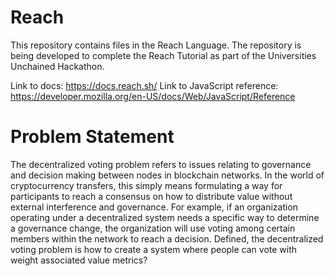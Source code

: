 # Reach
This repository contains files in the Reach Language. The repository is being developed to complete the Reach Tutorial as part of the Universities Unchained Hackathon.

Link to docs: https://docs.reach.sh/
Link to JavaScript reference: https://developer.mozilla.org/en-US/docs/Web/JavaScript/Reference

# Problem Statement
The decentralized voting problem refers to issues relating to governance and decision making between nodes in blockchain networks. In the world of cryptocurrency transfers, this simply means formulating a way for participants to reach a consensus on how to distribute value without external interference and governance. For example, if an organization operating under a decentralized system needs a specific way to determine a governance change, the organization will use voting among certain members within the network to reach a decision. Defined, the decentralized voting problem is how to create a system where people can vote with weight associated value metrics?


